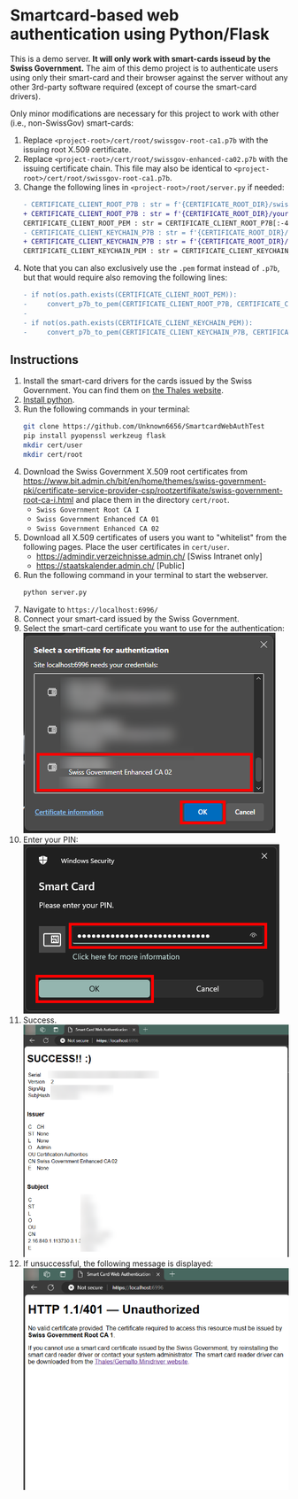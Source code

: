 # Smartcard-based web authentication using Python/Flask
This is a demo server. **It will only work with smart-cards isseud by the Swiss Government.**
The aim of this demo project is to authenticate users using only their smart-card and their browser against the server without any other 3rd-party software required (except of course the smart-card drivers).

Only minor modifications are necessary for this project to work with other (i.e., non-SwissGov) smart-cards:

1. Replace `<project-root>/cert/root/swissgov-root-ca1.p7b` with the issuing root X.509 certificate.
2. Replace `<project-root>/cert/root/swissgov-enhanced-ca02.p7b` with the issuing certificate chain. This file may also be identical to `<project-root>/cert/root/swissgov-root-ca1.p7b`.
3. Change the following lines in `<project-root>/root/server.py` if needed:
    ```diff
    - CERTIFICATE_CLIENT_ROOT_P7B : str = f'{CERTIFICATE_ROOT_DIR}/swissgov-root-ca1.p7b'
    + CERTIFICATE_CLIENT_ROOT_P7B : str = f'{CERTIFICATE_ROOT_DIR}/your-certificate-root.p7b'
    CERTIFICATE_CLIENT_ROOT_PEM : str = CERTIFICATE_CLIENT_ROOT_P7B[:-4] + '.pem'
    - CERTIFICATE_CLIENT_KEYCHAIN_P7B : str = f'{CERTIFICATE_ROOT_DIR}/swissgov-enhanced-ca02.p7b'
    + CERTIFICATE_CLIENT_KEYCHAIN_P7B : str = f'{CERTIFICATE_ROOT_DIR}/your-certificate-chain.p7b'
    CERTIFICATE_CLIENT_KEYCHAIN_PEM : str = CERTIFICATE_CLIENT_KEYCHAIN_P7B[:-4] + '.pem'
    ```
4. Note that you can also exclusively use the `.pem` format instead of `.p7b`, but that would require also removing the following lines:
    ```diff
    - if not(os.path.exists(CERTIFICATE_CLIENT_ROOT_PEM)):
    -     convert_p7b_to_pem(CERTIFICATE_CLIENT_ROOT_P7B, CERTIFICATE_CLIENT_ROOT_PEM)
    -
    - if not(os.path.exists(CERTIFICATE_CLIENT_KEYCHAIN_PEM)):
    -     convert_p7b_to_pem(CERTIFICATE_CLIENT_KEYCHAIN_P7B, CERTIFICATE_CLIENT_KEYCHAIN_PEM)
    ```

## Instructions

1.  Install the smart-card drivers for the cards issued by the Swiss Government. You can find them on [the Thales website](https://cpl.thalesgroup.com/access-management/security-applications/credentialing-safenet-minidriver).
2.  [Install python](https://www.python.org/downloads/).
3.  Run the following commands in your terminal:
    ```bash
    git clone https://github.com/Unknown6656/SmartcardWebAuthTest
    pip install pyopenssl werkzeug flask
    mkdir cert/user
    mkdir cert/root
    ```
4.  Download the Swiss Government X.509 root certificates from https://www.bit.admin.ch/bit/en/home/themes/swiss-government-pki/certificate-service-provider-csp/rootzertifikate/swiss-government-root-ca-i.html and place them in the directory `cert/root`.
    - `Swiss Government Root CA I`
    - `Swiss Government Enhanced CA 01`
    - `Swiss Government Enhanced CA 02`
5.  Download all X.509 certificates of users you want to "whitelist" from the following pages. Place the user certificates in `cert/user`.
    - https://admindir.verzeichnisse.admin.ch/ [Swiss Intranet only]
    - https://staatskalender.admin.ch/ [Public]
6.  Run the following command in your terminal to start the webserver.
    ```bash
    python server.py
    ```
7.  Navigate to `https://localhost:6996/`
8.  Connect your smart-card issued by the Swiss Government.
9.  Select the smart-card certificate you want to use for the authentication:<br/>
    ![](img/screenshot-1.png)
10. Enter your PIN:<br/>
    ![](img/screenshot-2.png)
11. Success.<br/>
    ![](img/screenshot-3.png)
12. If unsuccessful, the following message is displayed:<br/>
    ![](img/screenshot-4.png)